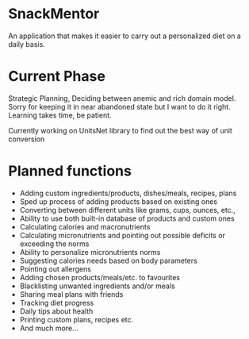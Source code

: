 # SnackMentor
An application that makes it easier to carry out a personalized diet on a daily basis.

# Current Phase
Strategic Planning, Deciding between anemic and rich domain model. \
Sorry for keeping it in near abandoned state but I want to do it right. \
Learning takes time, be patient.

Currently working on UnitsNet library to find out the best way of unit conversion

# Planned functions

- Adding custom ingredients/products, dishes/meals, recipes, plans
- Sped up process of adding products based on existing ones
- Converting between different units like grams, cups, ounces, etc.,
- Ability to use both built-in database of products and custom ones
- Calculating calories and macronutrients
- Calculating micronutrients and pointing out possible deficits or exceeding the norms
- Ability to personalize micronutrients norms
- Suggesting calories needs based on body parameters
- Pointing out allergens
- Adding chosen products/meals/etc. to favourites
- Blacklisting unwanted ingredients and/or meals
- Sharing meal plans with friends
- Tracking diet progress
- Daily tips about health
- Printing custom plans, recipes etc.
- And much more...